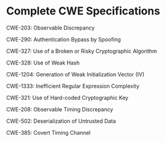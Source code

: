 

# Complete CWE Specifications

CWE-203: Observable Discrepancy

CWE-290: Authentication Bypass by Spoofing

CWE-327: Use of a Broken or Risky Cryptographic Algorithm

CWE-328: Use of Weak Hash

CWE-1204: Generation of Weak Initialization Vector (IV)

CWE-1333: Inefficient Regular Expression Complexity

CWE-321: Use of Hard-coded Cryptographic Key

CWE-208: Observable Timing Discrepancy

CWE-502: Deserialization of Untrusted Data

CWE-385: Covert Timing Channel